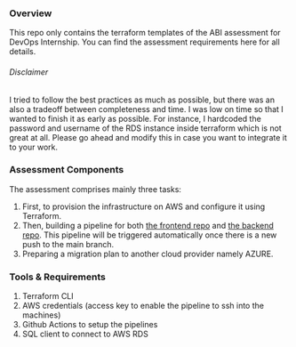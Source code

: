
### Overview
This repo only contains the terraform templates of the ABI assessment for DevOps Internship. You can find the assessment requirements here for all details. 

###### Disclaimer
  I tried to follow the best practices as much as possible, but there was an also a tradeoff between completeness and time. I was low on time so that I wanted to finish it as early as possible. For instance, I hardcoded the password and username of the RDS instance inside terraform which is not great at all. Please go ahead and modify this in case you want to integrate it to your work. 

### Assessment Components
The assessment comprises mainly three tasks: 
1. First, to provision the infrastructure on AWS and configure it using Terraform. 
2. Then, building a pipeline for both [the frontend repo](https://github.com/Ahmed-Hodhod/uptime-kuma/) and [the backend repo](https://github.com/Ahmed-Hodhod/laravel/). This pipeline will be triggered automatically once there is a new push to the main branch. 
3. Preparing a migration plan to another cloud provider namely AZURE.

### Tools & Requirements
1. Terraform CLI
2. AWS credentials (access key to enable the pipeline to ssh into the machines)
3. Github Actions to setup the pipelines 
4. SQL client to connect to AWS RDS 